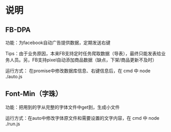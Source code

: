 # 说明

## FB-DPA

功能：为facebook自动广告提供数据，定期发送右键

Tips：由于业务原因，本来FB支持定时任务爬取数据（导表），最终只能发表给业务人员。另，FB支持pixel自动添加商品数据（缺点，下架/商品更新不及时）

运行方式： 在promise中修改数据库信息、右键信息后，在 cmd 中 node ./auto.js

## Font-Min（字珠）

功能：把用到的字从完整的字体文件中get到，生成小文件

运行方式：在auto中修改字体原文件和需要设置的文字内容，在 cmd 中 node ./run.js
